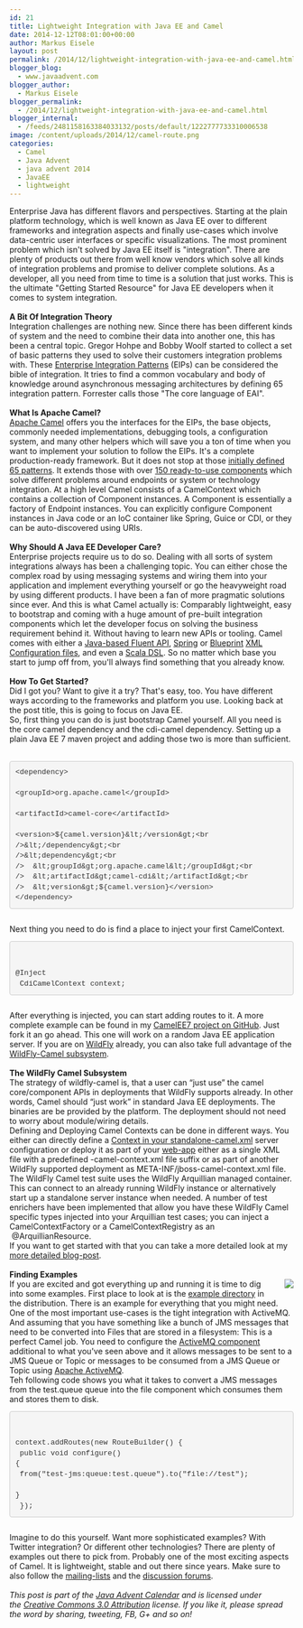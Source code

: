 ```yaml
---
id: 21
title: Lightweight Integration with Java EE and Camel
date: 2014-12-12T08:01:00+00:00
author: Markus Eisele
layout: post
permalink: /2014/12/lightweight-integration-with-java-ee-and-camel.html
blogger_blog:
  - www.javaadvent.com
blogger_author:
  - Markus Eisele
blogger_permalink:
  - /2014/12/lightweight-integration-with-java-ee-and-camel.html
blogger_internal:
  - /feeds/2481158163384033132/posts/default/1222777733310006538
image: /content/uploads/2014/12/camel-route.png
categories:
  - Camel
  - Java Advent
  - java advent 2014
  - JavaEE
  - lightweight
---
```

Enterprise Java has different flavors and perspectives. Starting at the plain platform technology, which is well known as Java EE over to different frameworks and integration aspects and finally use-cases which involve data-centric user interfaces or specific visualizations. The most prominent problem which isn't solved by Java EE itself is "integration". There are plenty of products out there from well know vendors which solve all kinds of integration problems and promise to deliver complete solutions. As a developer, all you need from time to time is a solution that just works. This is the ultimate "Getting Started Resource" for Java EE developers when it comes to system integration.<br /><br /><b>A Bit Of Integration Theory</b><br />Integration challenges are nothing new. Since there has been different kinds of system and the need to combine their data into another one, this has been a central topic.&nbsp;Gregor Hohpe and Bobby Woolf started to collect a set of basic patterns they used to solve their customers integration problems with. These <a href="http://www.eaipatterns.com/toc.html" target="_blank">Enterprise Integration Patterns</a>&nbsp;(EIPs) can be considered the bible of integration. It tries to find a common vocabulary and body of knowledge around asynchronous messaging architectures by defining 65 integration pattern. Forrester calls those&nbsp;"The core language of EAI".<br /><br /><b>What Is Apache Camel?</b><br /><a href="http://camel.apache.org/" target="_blank">Apache Camel</a> offers you the interfaces for the EIPs, the base objects, commonly needed implementations, debugging tools, a configuration system, and many other helpers which will save you a ton of time when you want to implement your solution to follow the EIPs.&nbsp;It's a complete production-ready framework. But it does not stop at those <a href="http://camel.apache.org/enterprise-integration-patterns.html" target="_blank">initially defined 65 patterns</a>. It extends those with over <a href="http://camel.apache.org/components.html" target="_blank">150 ready-to-use components</a>&nbsp;which solve different problems around endpoints or system or technology integration. At a high level Camel consists of a CamelContext which contains a collection of Component instances. A Component is essentially a factory of Endpoint instances. You can explicitly configure Component instances in Java code or an IoC container like Spring, Guice or CDI, or they can be auto-discovered using URIs.<br /><br /><b>Why Should A Java EE Developer Care?</b><br />Enterprise projects require us to do so. Dealing with all sorts of system integrations always has been a challenging topic. You can either chose the complex road by using messaging systems and wiring them into your application and implement everything yourself or go the heavyweight road by using different products. I have been a fan of more pragmatic solutions since ever. And this is what Camel actually is: Comparably lightweight, easy to bootstrap and coming with a huge amount of pre-built integration components which let the developer focus on solving the business requirement behind it. Without having to learn new APIs or tooling. Camel comes with either&nbsp;a <a href="http://camel.apache.org/dsl.html" target="_blank">Java-based Fluent API</a>, <a href="http://camel.apache.org/spring.html" target="_blank">Spring</a> or <a href="http://camel.apache.org/using-osgi-blueprint-with-camel.html" target="_blank">Blueprint</a> <a href="http://camel.apache.org/xml-configuration.html" target="_blank">XML Configuration files</a>, and even a <a href="http://camel.apache.org/scala-dsl.html" target="_blank">Scala DSL</a>. So no matter which base you start to jump off from, you'll always find something that you already know.<br /><br /><b>How To Get Started?</b><br />Did I got you? Want to give it a try? That's easy, too. You have different ways according to the frameworks and platform you use. Looking back at the post title, this is going to focus on Java EE.<br />So, first thing you can do is just bootstrap Camel yourself. All you need is the core camel dependency and the cdi-camel dependency. Setting up a plain Java EE 7 maven project and adding those two is more than sufficient.<br /><br /><pre style="background-color: whitesmoke; border-radius: 4px; border: 1px solid rgb(204, 204, 204); box-sizing: border-box; color: #333333; font-family: Menlo, Monaco, Consolas, 'Courier New', monospace; font-size: 13px; line-height: 1.42857143; margin-bottom: 10px; overflow: auto; padding: 9.5px; word-break: break-all; word-wrap: break-word;"><code style="background-color: transparent; border-radius: 0px; box-sizing: border-box; color: inherit; font-family: Menlo, Monaco, Consolas, 'Courier New', monospace; font-size: inherit; padding: 0px; white-space: pre-wrap;">&lt;dependency&gt;<br />   &lt;groupId&gt;org.apache.camel&lt;/groupId&gt;<br />   &lt;artifactId&gt;camel-core&lt;/artifactId&gt;<br />   &lt;version&gt;${camel.version}&lt;/version&gt;<br />&lt;/dependency&gt;<br />&lt;dependency&gt;<br />  &lt;groupId&gt;org.apache.camel&lt;/groupId&gt;<br />  &lt;artifactId&gt;camel-cdi&lt;/artifactId&gt;<br />  &lt;version&gt;${camel.version}&lt;/version&gt;<br />&lt;/dependency&gt;</code></pre><br />Next thing you need to do is find a place to inject your first CamelContext. <br /><pre style="background-color: whitesmoke; border-radius: 4px; border: 1px solid rgb(204, 204, 204); box-sizing: border-box; color: #333333; font-family: Menlo, Monaco, Consolas, 'Courier New', monospace; font-size: 13px; line-height: 1.42857143; margin-bottom: 10px; overflow: auto; padding: 9.5px; word-break: break-all; word-wrap: break-word;"><code style="background-color: transparent; border-radius: 0px; box-sizing: border-box; color: inherit; font-family: Menlo, Monaco, Consolas, 'Courier New', monospace; font-size: inherit; padding: 0px; white-space: pre-wrap;"><br /> @Inject<br /> CdiCamelContext context;<br /></code></pre><br />After everything is injected, you can start adding routes to it. A more complete example can be found in my <a href="https://github.com/myfear/CamelEE7/" target="_blank">CamelEE7 project on GitHub</a>. Just fork it an go ahead. This one will work on a random Java EE application server. If you are on <a href="http://www.wildfly.org/" target="_blank">WildFly</a> already, you can also take full advantage of the <a href="https://github.com/wildfly-extras/wildfly-camel" target="_blank">WildFly-Camel subsystem</a>.<br /><br /><b>The WildFly Camel Subsystem</b><br />The strategy of wildfly-camel is, that a user can “just use” the camel core/component APIs in deployments that WildFly supports already. In other words, Camel should “just work” in standard Java EE deployments. The binaries are be provided by the platform. The deployment should not need to worry about module/wiring details.<br />Defining and Deploying Camel Contexts can be done in different ways. You either can directly define a <a href="http://wildflyext.gitbooks.io/wildfly-camel/content/features/context-definitions.html" target="_blank">Context in your standalone-camel.xml</a> server configuration or deploy it as part of your <a href="http://wildflyext.gitbooks.io/wildfly-camel/content/features/context-deployments.html" target="_blank">web-app</a> either as a single XML file with a predefined -camel-context.xml file suffix or as part of another WildFly supported deployment as META-INF/jboss-camel-context.xml file.<br />The WildFly Camel test suite uses the WildFly Arquillian managed container. This can connect to an already running WildFly instance or alternatively start up a standalone server instance when needed. A number of test enrichers have been implemented that allow you have these WildFly Camel specific types injected into your Arquillian test cases; you can inject a CamelContextFactory or a CamelContextRegistry as an &nbsp;@ArquillianResource.<br />If you want to get started with that you can take a more detailed look at my <a href="http://blog.eisele.net/2014/12/wildfly-camel-subsystem-for-wildfly-integrates-javaee-getting-started.html" target="_blank">more detailed blog-post</a>.<br /><br /><b>Finding Examples</b><br /><div style="clear: both; text-align: center;"><a href="http://blog.eisele.net/2014/11/technical-details-about-the-jboss-devoxx-demo.html" style="clear: right; float: right; margin-bottom: 1em; margin-left: 1em;" target="_blank"><img border="0" src="http://www.javaadvent.com/../uploads/2014/12/camel-route-140x300.png" /></a></div>If you are excited and got everything up and running it is time to dig into some examples. First place to look at is the <a href="https://git-wip-us.apache.org/repos/asf?p=camel.git;a=tree;f=examples;hb=HEAD" target="_blank">example directory</a> in the distribution. There is an example for everything that you might need.<br />One of the most important use-cases is the tight integration with ActiveMQ. And assuming that you have something like a bunch of JMS messages that need to be converted into Files that are stored in a filesystem: This is a perfect Camel job. You need to configure the <a href="http://camel.apache.org/activemq.html" target="_blank">ActiveMQ component</a> additional to what you've seen above and it allows messages to be sent to a JMS Queue or Topic or messages to be consumed from a JMS Queue or Topic using <a href="http://activemq.apache.org/" target="_blank">Apache ActiveMQ</a>.<br />Teh following code shows you what it takes to convert a JMS messages from the test.queue queue into the file component which consumes them and stores them to disk.<br /><pre style="background-color: whitesmoke; border-radius: 4px; border: 1px solid rgb(204, 204, 204); box-sizing: border-box; color: #333333; font-family: Menlo, Monaco, Consolas, 'Courier New', monospace; font-size: 13px; line-height: 1.42857143; margin-bottom: 10px; overflow: auto; padding: 9.5px; word-break: break-all; word-wrap: break-word;"><code style="background-color: transparent; border-radius: 0px; box-sizing: border-box; color: inherit; font-family: Menlo, Monaco, Consolas, 'Courier New', monospace; font-size: inherit; padding: 0px; white-space: pre-wrap;"><br /> context.addRoutes(new RouteBuilder() {<br />            public void configure() {<br />                from("test-jms:queue:test.queue").to("file://test");<br />            }<br />        });<br /></code></pre><br />Imagine to do this yourself. Want more sophisticated examples? With Twitter integration? Or different other technologies? There are plenty of examples out there to pick from. Probably one of the most exciting aspects of Camel. It is lightweight, stable and out there since years. Make sure to also follow the <a href="http://activemq.apache.org/mailing-lists.html" target="_blank">mailing-lists</a> and the <a href="http://activemq.apache.org/discussion-forums.html" target="_blank">discussion forums</a>. <br /><br /><em>This post is part of the&nbsp;<a href="http://javaadvent.com/">Java Advent Calendar</a>&nbsp;and is licensed under the&nbsp;<a href="https://creativecommons.org/licenses/by/3.0/">Creative Commons 3.0 Attribution</a>&nbsp;license. If you like it, please spread the word by sharing, tweeting, FB, G+ and so on!</em>